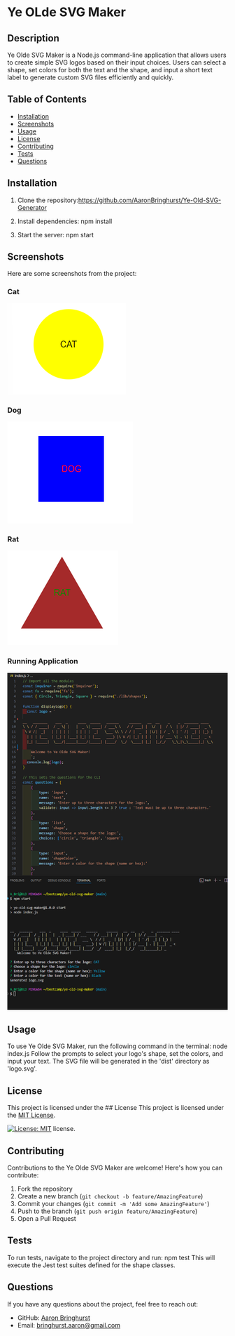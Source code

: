 # Ye OLde SVG Maker

## Description
Ye Olde SVG Maker is a Node.js command-line application that allows users to create simple SVG logos based on their input choices. Users can select a shape, set colors for both the text and the shape, and input a short text label to generate custom SVG files efficiently and quickly.

## Table of Contents
- [Installation](#installation)
- [Screenshots](#screenshots)
- [Usage](#usage)
- [License](#license)
- [Contributing](#contributing)
- [Tests](#tests)
- [Questions](#questions)

## Installation
1. Clone the repository:https://github.com/AaronBringhurst/Ye-Old-SVG-Generator

2. Install dependencies:
npm install

3. Start the server:
npm start

## Screenshots

Here are some screenshots from the project:

### Cat
![Cat](lib/images/cat.png)

### Dog
![Dog](lib/images/dog.png)

### Rat
![Rat](lib/images/rat.png)

### Running Application
![Running Application](lib/images/running%20app1.png)

## Usage
To use Ye Olde SVG Maker, run the following command in the terminal: node index.js Follow the prompts to select your logo's shape, set the colors, and input your text. The SVG file will be generated in the 'dist' directory as 'logo.svg'.

## License
This project is licensed under the ## License
This project is licensed under the [MIT License](https://opensource.org/licenses/MIT).

[![License: MIT](https://img.shields.io/badge/License-MIT-yellow.svg)](https://opensource.org/licenses/MIT) license.

## Contributing
Contributions to the Ye Olde SVG Maker are welcome! Here's how you can contribute:

1. Fork the repository
2. Create a new branch (`git checkout -b feature/AmazingFeature`)
3. Commit your changes (`git commit -m 'Add some AmazingFeature'`)
4. Push to the branch (`git push origin feature/AmazingFeature`)
5. Open a Pull Request


## Tests
To run tests, navigate to the project directory and run: npm test This will execute the Jest test suites defined for the shape classes.

## Questions
If you have any questions about the project, feel free to reach out:

- GitHub: [Aaron Bringhurst](https://github.com/AaronBringhurst)
- Email: bringhurst.aaron@gmail.com
